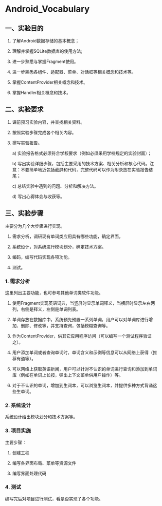 # Android_Vocabulary

## 一、实验目的

1. 了解Android数据存储的基本概念；

2. 理解并掌握SQLite数据库的使用方法;

3. 进一步熟悉与掌握Fragment使用。

4. 进一步熟悉各组件、适配器、菜单、对话框等相关概念和技术等。

5. 掌握ContentProvider相关概念和技术。

6. 掌握Handler相关概念和技术。

## 二、实验要求

1. 课前预习实验内容，并查找相关资料。

2. 按照实验步骤完成各个相关内容。

3. 撰写实验报告。

   a) 实验报告格式必须符合学校要求（例如必须采用学校规定的实验封面）；

   b) 写出实验详细步骤，包括主要采用的技术方案、相关分析和核心代码。注意：不要简单地近包括截屏和代码，完整代码可以作为附录放在实验报告结尾；

   c) 总结实验中遇到的问题、分析和解决方法。

   d) 写出心得体会与收获等。

## 三、实验步骤

主要分为几个大步骤进行实现。

1. 需求分析，调研现有单词类应用具有哪些功能，确定界面。

2. 系统设计，对系统进行模块划分，确定技术方案。

3. 编码，编写代码实现各项功能。

4. 测试。

### 1. 需求分析

这里列出主要功能，也可参考其他单词类软件功能。

1. 使用Fragment实现英语词典，当竖屏时显示单词释义，当横屏时显示左右两列，右侧是释义，左侧是单词列表。

2. 单词存放在数据库中，系统预先预置一系列单词，用户可以对单词库进行增加、删除、修改等，并支持查询，包括模糊查询等。

3. 作为ContentProvider，供其它应用程序访问（可以编写一个测试程序验证之）。

4. 用户添加单词或者查询单词时，单词含义和示例等信息可以从网络上获得（推荐有道等）。

5. 可以网络上获取英语新闻，用户可以针对不认识的单词进行查询和添加到单词库（例如在单词上长按，弹出上下文菜单供用户操作）等。

6. 对于不认识的单词，增加到生词本，可以浏览生词本，并提供多种方式背诵这些生单词。

### 2. 系统设计

系统设计给出模块划分和技术方案等。

### 3. 项目实施

主要步骤：

1. 创建工程

2. 编写各界面布局、菜单等资源文件

3. 编写界面处理代码

### 4. 测试

编写完后对项目进行测试，看是否实现了各个功能。